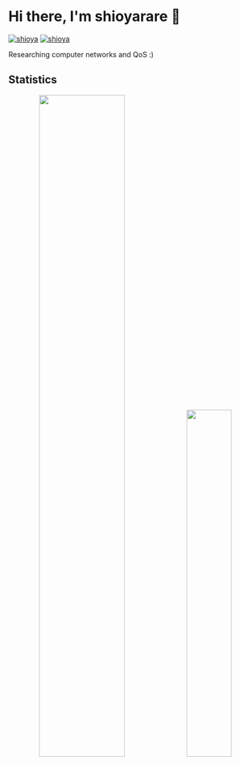 
# Hi there, I'm shioyarare 👋

[![shioya](https://img.shields.io/endpoint?url=https%3A%2F%2Fatcoder-badges.now.sh%2Fapi%2Fatcoder%2Fjson%2Fshioya)](https://atcoder.jp/users/shioya)
[![shioya](https://img.shields.io/endpoint?url=https%3A%2F%2Fatcoder-badges.now.sh%2Fapi%2Fcodeforces%2Fjson%2Fshioya)](https://codeforces.com/profile/shioya)

Researching computer networks and QoS :)
<!--
## Contacts
<div align="center">
</div>
-->
## Statistics
<div align="center">
    <img width="58%" src="https://github-readme-stats.vercel.app/api?username=shioyarare&hide=issues&layout=compact&show_icons=true&theme=graywhite" /><img width="42%" src="https://github-readme-stats.vercel.app/api/top-langs/?username=shioyarare&layout=compact&theme=graywhite" />
</div>

<!--
**shioyarare/shioyarare** is a ✨ _special_ ✨ repository because its `README.md` (this file) appears on your GitHub profile.

Here are some ideas to get you started:

- 🔭 I’m currently working on ...
- 🌱 I’m currently learning ...
- 👯 I’m looking to collaborate on ...
- 🤔 I’m looking for help with ...
- 💬 Ask me about ...
- 📫 How to reach me: ...
- 😄 Pronouns: ...
- ⚡ Fun fact: ...
-->
